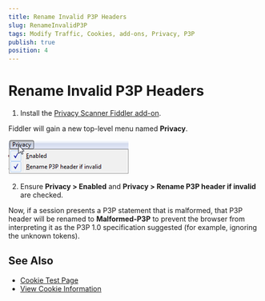 ```yaml
---
title: Rename Invalid P3P Headers
slug: RenameInvalidP3P
tags: Modify Traffic, Cookies, add-ons, Privacy, P3P
publish: true
position: 4
---
```


Rename Invalid P3P Headers
==========================

1. Install the [Privacy Scanner Fiddler add-on][1].

 Fiddler will gain a new top-level menu named **Privacy**.

 ![Privacy menu][2]

2. Ensure **Privacy > Enabled** and **Privacy > Rename P3P header if invalid** are checked.

Now, if a session presents a P3P statement that is malformed, that P3P header will be renamed to **Malformed-P3P** to prevent the browser from interpreting it as the P3P 1.0 specification suggested (for example, ignoring the unknown tokens).

See Also
--------

+ [Cookie Test Page][5]
+ [View Cookie Information][6]

[1]: http://fiddler2.com/add-ons
[2]: ../../images/CookieScanning/PrivacyMenu.png
[3]: ../../images/CookieScanning/PrivacyInfo.png
[4]: https://msdn.microsoft.com/en-us/library/ie/ms537343(v=vs.85).aspx#unsatisfactory_cookies
[5]: http://www.enhanceie.com/test/cookie/
[6]: ../../Observe-Traffic/Tasks/ScanCookies
